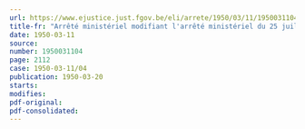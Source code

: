 ```yaml
---
url: https://www.ejustice.just.fgov.be/eli/arrete/1950/03/11/1950031104/justel
title-fr: "Arrêté ministériel modifiant l'arrêté ministériel du 25 juillet 1947 relatif aux empreintes des poinçons de vérifications."
date: 1950-03-11
source:
number: 1950031104
page: 2112
case: 1950-03-11/04
publication: 1950-03-20
starts:
modifies:
pdf-original:
pdf-consolidated:
---
```



